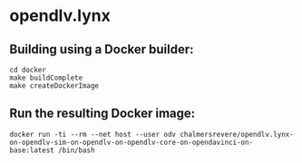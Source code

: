 # opendlv.lynx

## Building using a Docker builder:

    cd docker
    make buildComplete
    make createDockerImage

## Run the resulting Docker image:

    docker run -ti --rm --net host --user odv chalmersrevere/opendlv.lynx-on-opendlv-sim-on-opendlv-on-opendlv-core-on-opendavinci-on-base:latest /bin/bash

